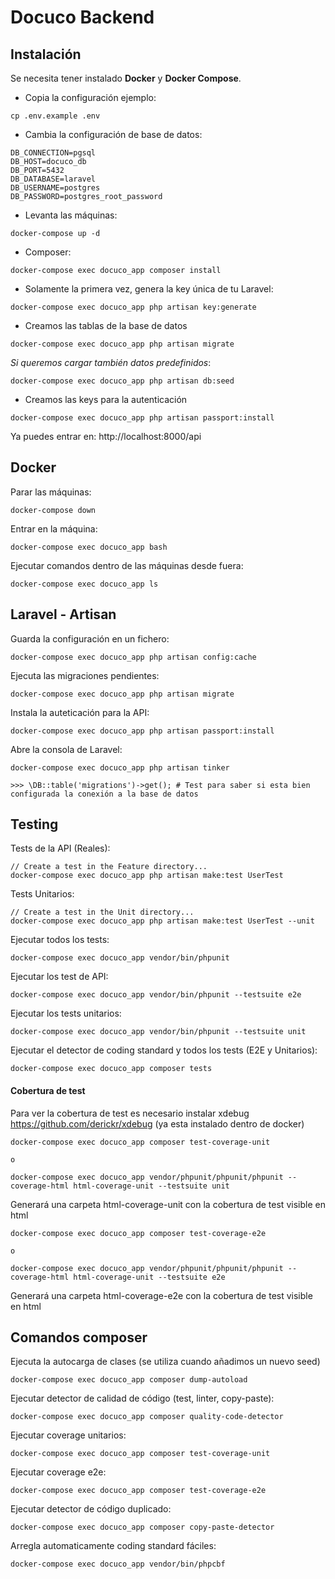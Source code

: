 # Docuco Backend

## Instalación

Se necesita tener instalado **Docker** y **Docker Compose**.

- Copia la configuración ejemplo:
```
cp .env.example .env
```

- Cambia la configuración de base de datos:
```
DB_CONNECTION=pgsql
DB_HOST=docuco_db
DB_PORT=5432
DB_DATABASE=laravel
DB_USERNAME=postgres
DB_PASSWORD=postgres_root_password
```

- Levanta las máquinas:
```
docker-compose up -d
```

- Composer:
```
docker-compose exec docuco_app composer install
```

- Solamente la primera vez, genera la key única de tu Laravel:
```
docker-compose exec docuco_app php artisan key:generate
```

- Creamos las tablas de la base de datos
```
docker-compose exec docuco_app php artisan migrate
```
*Si queremos cargar también datos predefinidos*:
```
docker-compose exec docuco_app php artisan db:seed
```

- Creamos las keys para la autenticación
```
docker-compose exec docuco_app php artisan passport:install
```

Ya puedes entrar en: http://localhost:8000/api


## Docker

Parar las máquinas:
```
docker-compose down
```

Entrar en la máquina:
```
docker-compose exec docuco_app bash
```

Ejecutar comandos dentro de las máquinas desde fuera:
```
docker-compose exec docuco_app ls
```

## Laravel - Artisan

Guarda la configuración en un fichero:
```
docker-compose exec docuco_app php artisan config:cache
```

Ejecuta las migraciones pendientes:
```
docker-compose exec docuco_app php artisan migrate
```

Instala la auteticación para la API:
```
docker-compose exec docuco_app php artisan passport:install
```

Abre la consola de Laravel:
```
docker-compose exec docuco_app php artisan tinker

>>> \DB::table('migrations')->get(); # Test para saber si esta bien configurada la conexión a la base de datos
```

## Testing

Tests de la API (Reales):
```
// Create a test in the Feature directory...
docker-compose exec docuco_app php artisan make:test UserTest
```

Tests Unitarios:
```
// Create a test in the Unit directory...
docker-compose exec docuco_app php artisan make:test UserTest --unit
```

Ejecutar todos los tests:
```
docker-compose exec docuco_app vendor/bin/phpunit
```

Ejecutar los test de API:
```
docker-compose exec docuco_app vendor/bin/phpunit --testsuite e2e
```

Ejecutar los tests unitarios:
```
docker-compose exec docuco_app vendor/bin/phpunit --testsuite unit
```

Ejecutar el detector de coding standard y todos los tests (E2E y Unitarios):
```
docker-compose exec docuco_app composer tests
```

#### Cobertura de test

Para ver la cobertura de test es necesario instalar xdebug https://github.com/derickr/xdebug
(ya esta instalado dentro de docker)

```
docker-compose exec docuco_app composer test-coverage-unit

o

docker-compose exec docuco_app vendor/phpunit/phpunit/phpunit --coverage-html html-coverage-unit --testsuite unit
```
Generará una carpeta html-coverage-unit con la cobertura de test visible en html

```
docker-compose exec docuco_app composer test-coverage-e2e

o

docker-compose exec docuco_app vendor/phpunit/phpunit/phpunit --coverage-html html-coverage-unit --testsuite e2e
```
Generará una carpeta html-coverage-e2e con la cobertura de test visible en html


## Comandos composer

Ejecuta la autocarga de clases (se utiliza cuando añadimos un nuevo seed)
```
docker-compose exec docuco_app composer dump-autoload
```

Ejecutar detector de calidad de código (test, linter, copy-paste):
```
docker-compose exec docuco_app composer quality-code-detector
```

Ejecutar coverage unitarios:
```
docker-compose exec docuco_app composer test-coverage-unit
```

Ejecutar coverage e2e:
```
docker-compose exec docuco_app composer test-coverage-e2e
```

Ejecutar detector de código duplicado:
```
docker-compose exec docuco_app composer copy-paste-detector
```

Arregla automaticamente coding standard fáciles:
```
docker-compose exec docuco_app vendor/bin/phpcbf
```
